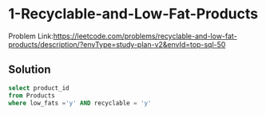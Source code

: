 # 1-Recyclable-and-Low-Fat-Products
Problem Link:https://leetcode.com/problems/recyclable-and-low-fat-products/description/?envType=study-plan-v2&envId=top-sql-50
## Solution

```sql
select product_id 
from Products
where low_fats ='y' AND recyclable = 'y'
```
